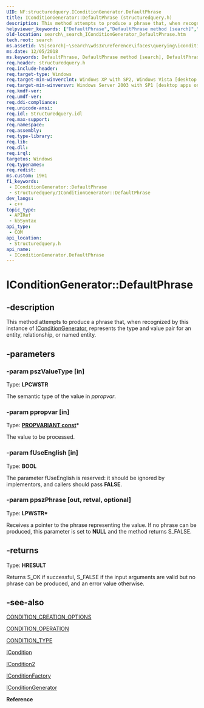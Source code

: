 ```yaml
---
UID: NF:structuredquery.IConditionGenerator.DefaultPhrase
title: IConditionGenerator::DefaultPhrase (structuredquery.h)
description: This method attempts to produce a phrase that, when recognized by this instance of IConditionGenerator, represents the type and value pair for an entity, relationship, or named entity.
helpviewer_keywords: ["DefaultPhrase","DefaultPhrase method [search]","DefaultPhrase method [search]","IConditionGenerator interface","IConditionGenerator interface [search]","DefaultPhrase method","IConditionGenerator.DefaultPhrase","IConditionGenerator::DefaultPhrase","_search_IConditionGenerator_DefaultPhrase","search._search_IConditionGenerator_DefaultPhrase","structuredquery/IConditionGenerator::DefaultPhrase"]
old-location: search\_search_IConditionGenerator_DefaultPhrase.htm
tech.root: search
ms.assetid: VS|search|~\search\wds3x\reference\ifaces\querying\iconditiongenerator\defaultphrase.htm
ms.date: 12/05/2018
ms.keywords: DefaultPhrase, DefaultPhrase method [search], DefaultPhrase method [search],IConditionGenerator interface, IConditionGenerator interface [search],DefaultPhrase method, IConditionGenerator.DefaultPhrase, IConditionGenerator::DefaultPhrase, _search_IConditionGenerator_DefaultPhrase, search._search_IConditionGenerator_DefaultPhrase, structuredquery/IConditionGenerator::DefaultPhrase
req.header: structuredquery.h
req.include-header: 
req.target-type: Windows
req.target-min-winverclnt: Windows XP with SP2, Windows Vista [desktop apps only]
req.target-min-winversvr: Windows Server 2003 with SP1 [desktop apps only]
req.kmdf-ver: 
req.umdf-ver: 
req.ddi-compliance: 
req.unicode-ansi: 
req.idl: Structuredquery.idl
req.max-support: 
req.namespace: 
req.assembly: 
req.type-library: 
req.lib: 
req.dll: 
req.irql: 
targetos: Windows
req.typenames: 
req.redist: 
ms.custom: 19H1
f1_keywords:
 - IConditionGenerator::DefaultPhrase
 - structuredquery/IConditionGenerator::DefaultPhrase
dev_langs:
 - c++
topic_type:
 - APIRef
 - kbSyntax
api_type:
 - COM
api_location:
 - Structuredquery.h
api_name:
 - IConditionGenerator.DefaultPhrase
---
```


# IConditionGenerator::DefaultPhrase


## -description

This method attempts to produce a phrase that, when recognized by this instance of <a href="/windows/desktop/api/structuredquery/nn-structuredquery-iconditiongenerator">IConditionGenerator</a>, represents the type and value pair for an entity, relationship, or named entity.

## -parameters

### -param pszValueType [in]

Type: <b>LPCWSTR</b>

The semantic type of the value in <i>ppropvar</i>.

### -param ppropvar [in]

Type: <b><a href="/windows/desktop/api/propidl/ns-propidl-propvariant">PROPVARIANT const</a>*</b>

The value to be processed.

### -param fUseEnglish [in]

Type: <b>BOOL</b>

 The parameter fUseEnglish is reserved: it should be ignored by implementors, and callers should pass <b>FALSE</b>.

### -param ppszPhrase [out, retval, optional]

Type: <b>LPWSTR*</b>

Receives a pointer to the phrase representing the value. If no phrase can be produced, this parameter is set to <b>NULL</b> and the method returns S_FALSE.

## -returns

Type: <b>HRESULT</b>

Returns S_OK if successful, S_FALSE if the input arguments are valid but no phrase can be produced, and an error value otherwise.

## -see-also

<a href="/windows/desktop/api/structuredquery/ne-structuredquery-condition_creation_options">CONDITION_CREATION_OPTIONS</a>



<a href="/windows/win32/api/structuredquerycondition/ne-structuredquerycondition-condition_operation">CONDITION_OPERATION</a>



<a href="/windows/win32/api/structuredquerycondition/ne-structuredquerycondition-condition_type">CONDITION_TYPE</a>



<a href="/windows/desktop/api/structuredquerycondition/nn-structuredquerycondition-icondition">ICondition</a>



<a href="/windows/desktop/api/structuredquerycondition/nn-structuredquerycondition-icondition2">ICondition2</a>



<a href="/windows/desktop/api/structuredquery/nn-structuredquery-iconditionfactory">IConditionFactory</a>



<a href="/windows/desktop/api/structuredquery/nn-structuredquery-iconditiongenerator">IConditionGenerator</a>



<b>Reference</b>